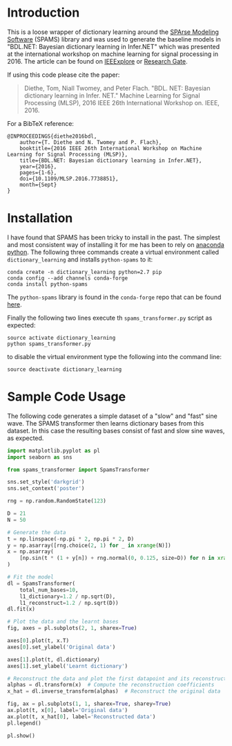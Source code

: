 # Introduction

This is a loose wrapper of dictionary learning around the [SPArse Modeling Software](http://spams-devel.gforge.inria.fr/) (SPAMS) library and was used to generate the baseline models in "BDL.NET: Bayesian dictionary learning in Infer.NET" which was presented at the international workshop on machine learning for signal processing in 2016. The article can be found on [IEEExplore](http://ieeexplore.ieee.org/document/7738851/) or [Research Gate](https://www.researchgate.net/publication/308986489_BDLNET_Bayesian_dictionary_learning_in_InferNET).

If using this code please cite the paper:

> Diethe, Tom, Niall Twomey, and Peter Flach. "BDL. NET: Bayesian dictionary learning in Infer. NET." Machine Learning for Signal Processing (MLSP), 2016 IEEE 26th International Workshop on. IEEE, 2016.

For a BibTeX reference:

    @INPROCEEDINGS{diethe2016bdl,
        author={T. Diethe and N. Twomey and P. Flach},
        booktitle={2016 IEEE 26th International Workshop on Machine Learning for Signal Processing (MLSP)},
        title={BDL.NET: Bayesian dictionary learning in Infer.NET},
        year={2016},
        pages={1-6},
        doi={10.1109/MLSP.2016.7738851},
        month={Sept}
    }

# Installation

I have found that SPAMS has been tricky to install in the past. The simplest and most consistent way of installing it for me has been to rely on [anaconda python](https://www.continuum.io/downloads). The following three commands create a virtual environment called `dictionary_learning` and installs `python-spams` to it:

    conda create -n dictionary_learning python=2.7 pip
    conda config --add channels conda-forge
    conda install python-spams

The `python-spams` library is found in the `conda-forge` repo that can be found [here](https://conda-forge.github.io/).

Finally the following two lines execute th `spams_transformer.py` script as expected:

    source activate dictionary_learning
    python spams_transformer.py

to disable the virtual environment type the following into the command line:

    source deactivate dictionary_learning

# Sample Code Usage

The following code generates a simple dataset of a "slow" and "fast" sine wave. The SPAMS transformer then learns dictionary bases from this dataset. In this case the resulting bases consist of fast and slow sine waves, as expected.

```python
import matplotlib.pyplot as pl
import seaborn as sns

from spams_transformer import SpamsTransformer

sns.set_style('darkgrid')
sns.set_context('poster')

rng = np.random.RandomState(123)

D = 21
N = 50

# Generate the data
t = np.linspace(-np.pi * 2, np.pi * 2, D)
y = np.asarray([rng.choice(2, 1) for _ in xrange(N)])
x = np.asarray(
    [np.sin(t * (1 + y[n]) + rng.normal(0, 0.125, size=D)) for n in xrange(N)]
)

# Fit the model
dl = SpamsTransformer(
    total_num_bases=10,
    l1_dictionary=1.2 / np.sqrt(D),
    l1_reconstruct=1.2 / np.sqrt(D))
dl.fit(x)

# Plot the data and the learnt bases
fig, axes = pl.subplots(2, 1, sharex=True)

axes[0].plot(t, x.T)
axes[0].set_ylabel('Original data')

axes[1].plot(t, dl.dictionary)
axes[1].set_ylabel('Learnt dictionary')

# Reconstruct the data and plot the first datapoint and its reconstruction
alphas = dl.transform(x)  # Compute the reconstruction coefficients
x_hat = dl.inverse_transform(alphas)  # Reconstruct the original data

fig, ax = pl.subplots(1, 1, sharex=True, sharey=True)
ax.plot(t, x[0], label='Original data')
ax.plot(t, x_hat[0], label='Reconstructed data')
pl.legend()

pl.show()
```
